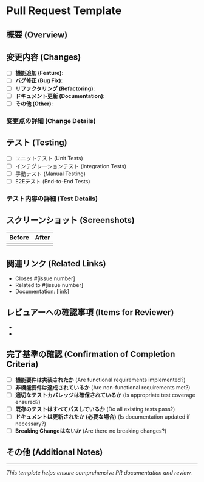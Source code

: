 # Pull Request Template

## 概要 (Overview)

<!--
変更の目的や背景を簡潔に説明してください。
(Briefly describe the purpose and background of the change.)
-->

## 変更内容 (Changes)

<!--
具体的な変更内容をリスト形式で記述してください。
(Describe the specific changes in a list format.)
-->

- [ ] **機能追加 (Feature)**:
- [ ] **バグ修正 (Bug Fix)**:
- [ ] **リファクタリング (Refactoring)**:
- [ ] **ドキュメント更新 (Documentation)**:
- [ ] **その他 (Other)**:

### 変更点の詳細 (Change Details)

<!--
技術的な変更点や設計上の判断について、必要であれば詳しく説明してください。
(Explain technical changes and design decisions in detail if necessary.)
-->

## テスト (Testing)

<!--
実施したテストについてチェックを入れてください。
(Check the tests you have performed.)
-->

- [ ] ユニットテスト (Unit Tests)
- [ ] インテグレーションテスト (Integration Tests)
- [ ] 手動テスト (Manual Testing)
- [ ] E2Eテスト (End-to-End Tests)

### テスト内容の詳細 (Test Details)

<!--
テストケースや手動テストで確認した項目など、テストの詳細を記述してください。
(Describe the details of the tests, such as test cases and items confirmed in manual testing.)
-->

## スクリーンショット (Screenshots)

<!--
UIの変更がある場合は、変更前後のスクリーンショットを添付してください。
(If there are UI changes, please attach before and after screenshots.)
-->

| Before | After |
| ------ | ----- |
|        |       |

## 関連リンク (Related Links)

<!--
関連するIssue、ドキュメント、参考資料などのリンクを記載してください。
(Link to related issues, documentation, reference materials, etc.)
-->

- Closes #[issue number]
- Related to #[issue number]
- Documentation: [link]

## レビュアーへの確認事項 (Items for Reviewer)

<!--
特に重点的に見てほしい点や、懸念事項などがあれば記述してください。
(Describe any points you would like the reviewer to focus on or any concerns you have.)
-->

- 
- 

## 完了基準の確認 (Confirmation of Completion Criteria)

<!--
以下の完了基準を満たしていることを確認してください。
(Please confirm that the following completion criteria are met.)
-->

- [ ] **機能要件は実装されたか** (Are functional requirements implemented?)
- [ ] **非機能要件は達成されているか** (Are non-functional requirements met?) 
- [ ] **適切なテストカバレッジは確保されているか** (Is appropriate test coverage ensured?)
- [ ] **既存のテストはすべてパスしているか** (Do all existing tests pass?)
- [ ] **ドキュメントは更新されたか (必要な場合)** (Is documentation updated if necessary?)
- [ ] **Breaking Changeはないか** (Are there no breaking changes?)

## その他 (Additional Notes)

<!--
その他、伝えておきたい情報があれば記述してください。
(Describe any other information you would like to convey.)
-->

---
*This template helps ensure comprehensive PR documentation and review.*